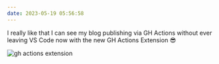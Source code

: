 ```yaml
---
date: 2023-05-19 05:56:58
---
```


I really like that I can see my blog publishing via GH Actions without ever leaving VS Code now with the new GH Actions Extension 😎

![gh actions extension](https://jmblogstorrage.blob.core.windows.net/media/media/gh-actions-vs-code.png)
